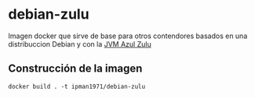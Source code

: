 # debian-zulu

Imagen docker que sirve de base para otros contendores basados en una distribuccion Debian y con la [JVM Azul Zulu](https://www.azul.com/downloads/zulu/)

## Construcción de la imagen

```
docker build . -t ipman1971/debian-zulu
```
